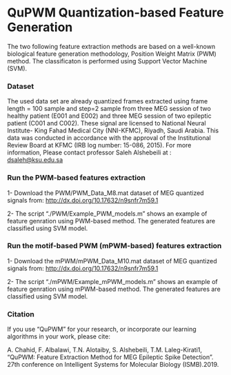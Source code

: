 # QuPWM Quantization-based Feature Generation
 The two following feature extraction methods  are based on a well-known biological feature generation methodology, Position Weight Matrix (PWM) method. The classificaton is performed using Support Vector Machine (SVM).
 
### Dataset  
The used data set are already quantized frames extracted using frame length = 100 sample and step=2 sample from three MEG session of  two healthy patient (E001 and E002) and three MEG session of  two epileptic  patient (C001 and C002).
These signal are licensed to National Neural Institute- King Fahad Medical City (NNI-KFMC), Riyadh, Saudi Arabia. 
This data was conducted in accordance with the approval of the Institutional Review Board at KFMC (IRB log number: 15-086, 2015).
For more information, Please contact professor  Saleh Alshebeili at : dsaleh@ksu.edu.sa

### Run the PWM-based features extraction  
1- Download the PWM/PWM_Data_M8.mat dataset of MEG quantized signals from: http://dx.doi.org/10.17632/n9snfr7m59.1
 
2- The script “./PWM/Example_PWM_models.m” shows an example of feature genration using PWM-based method. The generated features are classified using SVM model.

### Run the motif-based PWM (mPWM-based)  features extraction  
1- Download the mPWM/mPWM_Data_M10.mat dataset of MEG quantized signals from: http://dx.doi.org/10.17632/n9snfr7m59.1

2- The script “./mPWM/Example_mPWM_models.m” shows an example of feature genration using mPWM-based method. The generated features are classified using SVM model.

### Citation
If you use “QuPWM” for your research, or incorporate our learning algorithms in your work, please cite:

A. Chahid, F. Albalawi, T.N.   Alotaiby, S. Alshebeili, T.M. Laleg-Kirati1, “QuPWM:  Feature Extraction Method for MEG Epileptic Spike Detection”. 27th conference on Intelligent Systems for Molecular Biology (ISMB).2019.
